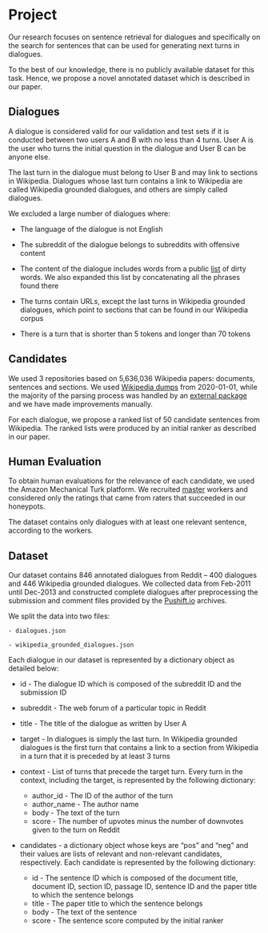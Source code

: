# Project

Our research focuses on sentence retrieval for dialogues and specifically on the search for sentences that can be used for generating next turns in dialogues. 

To the best of our knowledge, there is no publicly available dataset for this task. Hence, we propose a novel annotated dataset which is described in our paper.
## Dialogues

A dialogue is considered valid for our validation and test sets if it is conducted between two users A and B with no less than 4 turns. User A is the user who turns the initial question in the dialogue and User B can be anyone else. 

The last turn in the dialogue must belong to User B and may link to sections in Wikipedia. Dialogues whose last turn contains a link to Wikipedia are called Wikipedia grounded dialogues, and others are simply called dialogues.

We excluded a large number of dialogues where:

- The language of the dialogue is not English

- The subreddit of the dialogue belongs to subreddits with offensive content

- The content of the dialogue includes words from  a public [list](https://github.com/LDNOOBW/List-of-Dirty-Naughty-Obscene-and-Otherwise-Bad-Words/blob/master/en) of dirty words. We also expanded this list by concatenating all the phrases found there

- The turns contain URLs, except the last turns in Wikipedia grounded dialogues, which point to sections that can be found in our Wikipedia corpus

- There is a turn that is shorter than 5 tokens and longer than 70 tokens

## Candidates

We used 3 repositories based on 5,636,036 Wikipedia papers: documents, sentences and sections. We used [Wikipedia dumps](https://dumps.wikimedia.org/enwiki/) from 2020-01-01, while the majority of the parsing process was handled by an [external package](https://github.com/attardi/wikiextractor.git) and we have made improvements manually.

For each dialogue, we propose a ranked list of 50 candidate sentences from Wikipedia. The ranked lists were produced by an initial ranker as described in our paper. 
## Human Evaluation

To obtain human evaluations for the relevance of each candidate, we used the Amazon Mechanical Turk platform. We recruited [master](https://www.mturk.com/worker/help#what_is_master_worker) workers and considered only the ratings that came from raters that succeeded in our honeypots.

The dataset contains only dialogues with at least one relevant sentence, according to the workers.
## Dataset

Our dataset contains 846 annotated dialogues from Reddit – 400 dialogues and 446 Wikipedia grounded dialogues. We collected data from Feb-2011 until Dec-2013 and constructed complete dialogues after preprocessing the submission and comment files provided by the [Pushift.io](https://files.pushshift.io/reddit/) archives.

We split the data into two files: 

    - dialogues.json 

    - wikipedia_grounded_dialogues.json

Each dialogue in our dataset is represented by a dictionary object as detailed below:

- id - The dialogue ID which is composed of the subreddit ID and the submission ID
- subreddit - The web forum of a particular topic in Reddit
- title - The title of the dialogue as written by User A
- target - In dialogues is simply the last turn. In Wikipedia grounded dialogues is the first turn that contains a link to a section from Wikipedia in a turn that it is preceded by at least 3 turns
- context - List of turns that precede the target turn. Every turn in the context, including the target, is represented by the following dictionary:
    - author_id - The ID of the author of the turn
    - author_name - The author name
    - body - The text of the turn
    - score - The number of upvotes minus the number of downvotes given to the turn on Reddit

- candidates - a dictionary object whose keys are “pos” and “neg” and their values are lists of relevant and non-relevant candidates, respectively. Each candidate is represented by the following dictionary:

    - id - The sentence ID which is composed of the document title, document ID, section ID, passage ID, sentence ID and the paper title to which the sentence belongs
    - title - The paper title to which the sentence belongs
    - body - The text of the sentence
    - score - The sentence score computed by the initial ranker
